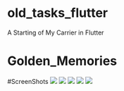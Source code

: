 # old_tasks_flutter

A Starting of My Carrier in Flutter

# Golden_Memories

<p>
#ScreenShots
<img src="https://github.com/user-attachments/assets/374bd21e-33e2-4900-9abc-d5028cec0ae4"  />
  <img src="https://github.com/user-attachments/assets/c958b90a-fb85-41f3-817f-4c9fc9472f88"  />
<img src="https://github.com/user-attachments/assets/b06302c0-bf54-460b-8508-bf911447e2ba"  />
<img src="https://github.com/user-attachments/assets/f3280dfb-91f5-4c59-a988-4a0d8c33e46c"  />
<img src="https://github.com/user-attachments/assets/155437b5-8d54-4468-bf6f-007e67196bd5"  />


</p>
